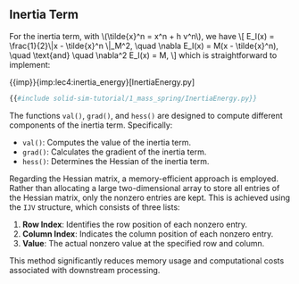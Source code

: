## Inertia Term

For the inertia term, with \\(\tilde{x}^n = x^n + h v^n\\), we have
\\[
    E_I(x) = \frac{1}{2}\\|x - \tilde{x}^n \\|_M^2, \quad \nabla E_I(x) = M(x - \tilde{x}^n), \quad \text{and} \quad \nabla^2 E_I(x) = M,
\\]
which is straightforward to implement:

{{imp}}{imp:lec4:inertia_energy}[InertiaEnergy.py]
```python
{{#include solid-sim-tutorial/1_mass_spring/InertiaEnergy.py}}
```

The functions `val()`, `grad()`, and `hess()` are designed to compute different components of the inertia term. Specifically:

- `val()`: Computes the value of the inertia term.
- `grad()`: Calculates the gradient of the inertia term.
- `hess()`: Determines the Hessian of the inertia term.

Regarding the Hessian matrix, a memory-efficient approach is employed. Rather than allocating a large two-dimensional array to store all entries of the Hessian matrix, only the nonzero entries are kept. This is achieved using the `IJV` structure, which consists of three lists:

1. **Row Index**: Identifies the row position of each nonzero entry.
2. **Column Index**: Indicates the column position of each nonzero entry.
3. **Value**: The actual nonzero value at the specified row and column.

This method significantly reduces memory usage and computational costs associated with downstream processing.
